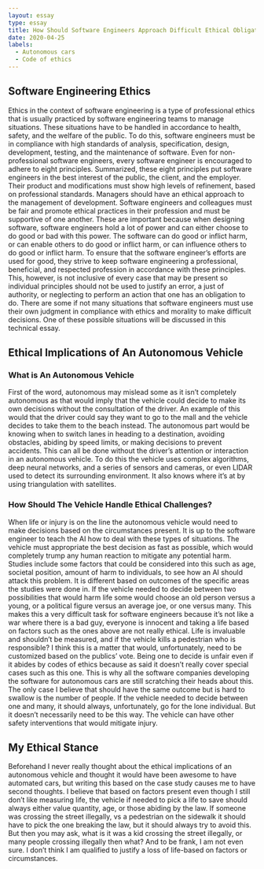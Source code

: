 ```yaml
---
layout: essay
type: essay
title: How Should Software Engineers Approach Difficult Ethical Obligations
date: 2020-04-25
labels:
  - Autonomous cars
  - Code of ethics
---
```


## Software Engineering Ethics

Ethics in the context of software engineering is a type of professional ethics that is usually practiced by software engineering teams to manage situations. These situations have to be handled in accordance to health, safety, and the welfare of the public. To do this, software engineers must be in compliance with high standards of analysis, specification, design, development, testing, and the maintenance of software. Even for non-professional software engineers, every software engineer is encouraged to adhere to eight principles. Summarized, these eight principles put software engineers in the best interest of the public, the client, and the employer. Their product and modifications must show high levels of refinement, based on professional standards. Managers should have an ethical approach to the management of development. Software engineers and colleagues must be fair and promote ethical practices in their profession and must be supportive of one another. These are important because when designing software, software engineers hold a lot of power and can either choose to do good or bad with this power. The software can do good or inflict harm, or can enable others to do good or inflict harm, or can influence others to do good or inflict harm. To ensure that the software engineer’s efforts are used for good, they strive to keep software engineering a professional, beneficial, and respected profession in accordance with these principles. This, however, is not inclusive of every case that may be present so individual principles should not be used to justify an error, a just of authority, or neglecting to perform an action that one has an obligation to do. There are some if not many situations that software engineers must use their own judgment in compliance with ethics and morality to make difficult decisions. One of these possible situations will be discussed in this technical essay. 

## Ethical Implications of An Autonomous Vehicle
### What is An Autonomous Vehicle

First of the word, autonomous may mislead some as it isn’t completely autonomous as that would imply that the vehicle could decide to make its own decisions without the consultation of the driver. An example of this would that the driver could say they want to go to the mall and the vehicle decides to take them to the beach instead. The autonomous part would be knowing when to switch lanes in heading to a destination, avoiding obstacles, abiding by speed limits, or making decisions to prevent accidents. This can all be done without the driver’s attention or interaction in an autonomous vehicle. To do this the vehicle uses complex algorithms, deep neural networks, and a series of sensors and cameras, or even LIDAR used to detect its surrounding environment. It also knows where it’s at by using triangulation with satellites.

### How Should The Vehicle Handle Ethical Challenges?

When life or injury is on the line the autonomous vehicle would need to make decisions based on the circumstances present. It is up to the software engineer to teach the AI how to deal with these types of situations. The vehicle must appropriate the best decision as fast as possible, which would completely trump any human reaction to mitigate any potential harm. Studies include some factors that could be considered into this such as age, societal position, amount of harm to individuals, to see how an AI should attack this problem. It is different based on outcomes of the specific areas the studies were done in. If the vehicle needed to decide between two possibilities that would harm life some would choose an old person versus a young, or a political figure versus an average joe, or one versus many. This makes this a very difficult task for software engineers because it’s not like a war where there is a bad guy, everyone is innocent and taking a life based on factors such as the ones above are not really ethical. Life is invaluable and shouldn’t be measured, and if the vehicle kills a pedestrian who is responsible? I think this is a matter that would, unfortunately, need to be customized based on the publics’ vote. Being one to decide is unfair even if it abides by codes of ethics because as said it doesn’t really cover special cases such as this one. This is why all the software companies developing the software for autonomous cars are still scratching their heads about this. The only case I believe that should have the same outcome but is hard to swallow is the number of people. If the vehicle needed to decide between one and many, it should always, unfortunately, go for the lone individual. But it doesn’t necessarily need to be this way. The vehicle can have other safety interventions that would mitigate injury.

## My Ethical Stance

Beforehand I never really thought about the ethical implications of an autonomous vehicle and thought it would have been awesome to have automated cars, but writing this based on the case study causes me to have second thoughts. I believe that based on factors present even though I still don’t like measuring life, the vehicle if needed to pick a life to save should always either value quantity, age, or those abiding by the law. If someone was crossing the street illegally, vs a pedestrian on the sidewalk it should have to pick the one breaking the law, but it should always try to avoid this. But then you may ask, what is it was a kid crossing the street illegally, or many people crossing illegally then what? And to be frank, I am not even sure. I don’t think I am qualified to justify a loss of life-based on factors or circumstances. 

